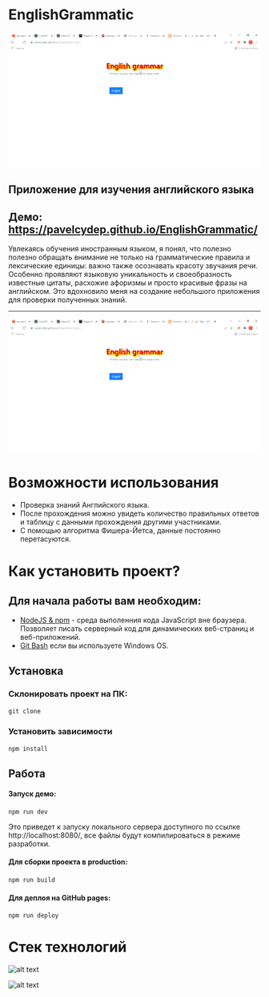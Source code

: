 # EnglishGrammatic

![Демонстрационный ролик](english.gif)

## Приложение для изучения английского языка
## Демо: https://pavelcydep.github.io/EnglishGrammatic/

Увлекаясь обучения иностранным языком, я понял, что полезно полезно обращать внимание не только на грамматические правила и лексические единицы: важно также осознавать красоту звучания речи. Особенно проявляют языковую уникальность и своеобразность известные цитаты, расхожие афоризмы и просто красивые фразы на английском. Это вдохновило меня на создание небольшого приложения для проверки полученных знаний.

****
![Демонстрационный ролик](english.gif)

Возможности использования
=========================
- Проверка знаний Английского языка.
- После прохождения можно увидеть количество правильных ответов и таблицу с данными прохождения другими участниками.
- С помощью алгоритма Фишера-Йетса, данные постоянно перетасуются.

Как установить проект?
================
## Для начала работы вам необходим:

- <a href="https://nodejs.org/en/">NodeJS & npm<a> - среда выполенния кода JavaScript вне браузера. Позволяет писать серверный код для динамических веб-страниц и веб-приложений.
- <a href="https://gitforwindows.org/">Git Bash<a> если вы используете Windows OS.

## Установка

### Склонировать проект на ПК:

    git clone
 


### Установить зависимости

    npm install



## Работа

#### Запуск демо:

    npm run dev
    
Это приведет к запуску локального сервера доступного по ссылке http://localhost:8080/, все файлы будут компилироваться в режиме разработки.

#### Для сборки проекта в production:

    npm run build
    
#### Для деплоя на GitHub pages:

    npm run deploy

Стек технологий
===============
![alt text]()  

 ![alt text]()
 


